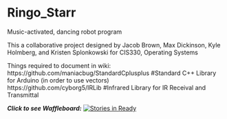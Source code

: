 # Ringo_Starr
Music-activated, dancing robot program
<p>
This a collaborative project designed by Jacob Brown, Max Dickinson, Kyle Holmberg, and Kristen Splonkowski for CIS330, Operating Systems
</p>

<p>
Things required to document in wiki:
<br>
https://github.com/maniacbug/StandardCplusplus #Standard C++ Library for Arduino (in order to use vectors)
<br>
https://github.com/cyborg5/IRLib #Infrared Library for IR Receival and Transmittal
</p>

<em><b>Click to see Waffleboard:</b></em>
[![Stories in Ready](https://badge.waffle.io/duskykmh/Ringo_Starr.svg?label=ready&title=Ready)](http://waffle.io/duskykmh/Ringo_Starr)

